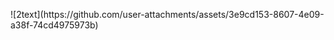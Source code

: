 <p align:"center"> ![2text](https://github.com/user-attachments/assets/3e9cd153-8607-4e09-a38f-74cd4975973b) </p>
